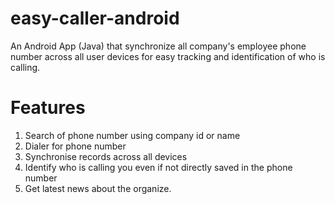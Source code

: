 # easy-caller-android
An Android App (Java) that synchronize all company's employee phone number across all user devices for easy tracking and identification of who is calling.<br>

# Features
1) Search of phone number using company id or name
2) Dialer for phone number
3) Synchronise records across all devices
4) Identify who is calling you even if not directly saved in the phone number
5) Get latest news about the organize.
